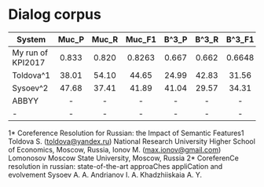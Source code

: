 
# Dialog corpus

| System            | Muc_P | Muc_R | Muc_F1 | B^3_P | B^3_R | B^3_F1 | Ceafm_P | Ceafm_R | Ceafm_F1 | Ceafe_P | Ceafe_R | Ceafe_F1 | AVG_P | AVG_R | AVG_F1 | ConllF1 |
| ----------------- |:-----:|:-----:|:------:|:-----:|:-----:|:------:|:-------:|:-------:|:--------:|:-------:|:-------:|:--------:|:-----:|:-----:|:------:|:-------:|
| My run of KPI2017 | 0.833 | 0.820 | 0.8263 | 0.667 | 0.662 | 0.6648 | 0.679   | 0.646   | 0.6623   | 0.747   | 0.615   | 0.6746   | -     | -     | 0.707  | 0.7219  |
| Toldova^1         | 38.01 | 54.10 | 44.65  | 24.99 | 42.83 | 31.56  | -       | -       | -        | -       | -       | -        | -     | -     | -      | -       |
| Sysoev^2          | 47.68 | 37.41 | 41.89  | 41.04 | 29.57 | 34.31  | 40.24   | 37.02   | 38.54    | 25.25   | 34.33   | 29.06    | -     | -     | -      | -       |
| ABBYY             | -     | -     | -      | -     | -     | -      | -       | -       | -        | -       | -       | -        | -     | -     | 0.644  | -       |
| -                 | -     | -     | -      | -     | -     | -      | -       | -       | -        | -       | -       | -        | -     | -     | -      | -       |

1* Coreference Resolution for Russian: the Impact of Semantic Features1
Toldova S. (toldova@yandex.ru) National Research University Higher School of Economics, Moscow, Russia, Ionov M. (max.ionov@gmail.com) Lomonosov Moscow State University, Moscow, Russia
2* CoreferenCe resolution in russian: state-of-the-art approaChes appliCation and evolvement Sysoev A. A. Andrianov I. A. Khadzhiiskaia A. Y.
